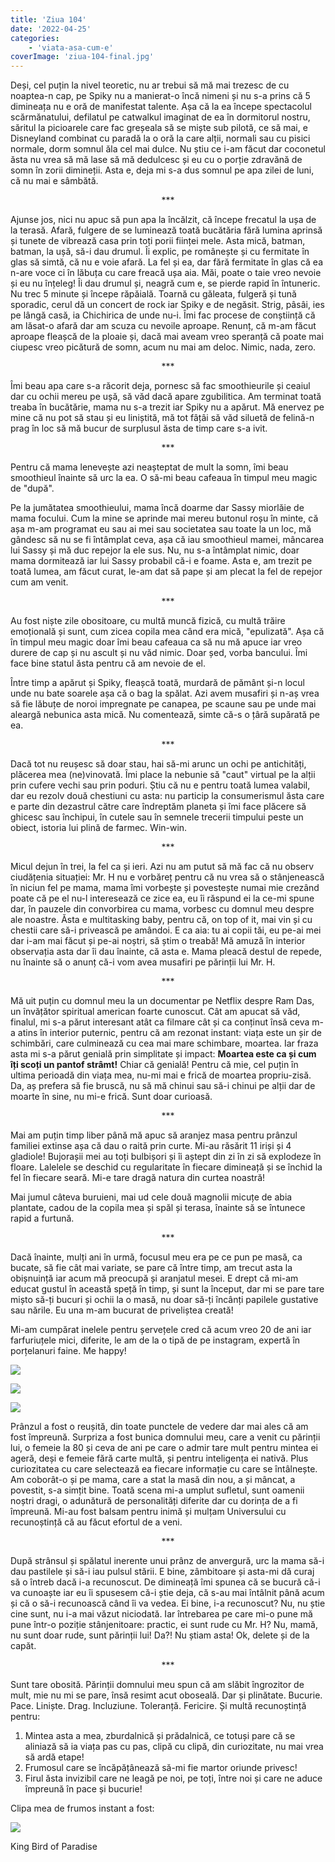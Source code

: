 ```yaml
---
title: 'Ziua 104'
date: '2022-04-25'
categories:
    - 'viata-asa-cum-e'
coverImage: 'ziua-104-final.jpg'
---
```


Deși, cel puțin la nivel teoretic, nu ar trebui să mă mai trezesc de cu noaptea-n cap, pe Spiky nu a manierat-o încă nimeni și nu s-a prins că 5 dimineața nu e oră de manifestat talente. Așa că la ea începe spectacolul scărmănatului, defilatul pe catwalkul imaginat de ea în dormitorul nostru, săritul la picioarele care fac greșeala să se miște sub pilotă, ce să mai, e Disneyland combinat cu paradă la o oră la care alții, normali sau cu pisici normale, dorm somnul ăla cel mai dulce. Nu știu ce i-am făcut dar coconetul ăsta nu vrea să mă lase să mă dedulcesc și eu cu o porție zdravănă de somn în zorii dimineții. Asta e, deja mi s-a dus somnul pe apa zilei de luni, că nu mai e sâmbătă.

<p style="text-align: center;">***</p>

Ajunse jos, nici nu apuc să pun apa la încălzit, că începe frecatul la ușa de la terasă. Afară, fulgere de se luminează toată bucătăria fără lumina aprinsă și tunete de vibrează casa prin toți porii ființei mele. Asta mică, batman, batman, la ușă, să-i dau drumul. Îi explic, pe românește și cu fermitate în glas să simtă, că nu e voie afară. La fel și ea, dar fără fermitate în glas că ea n-are voce ci în lăbuța cu care freacă ușa aia. Măi, poate o taie vreo nevoie și eu nu înțeleg! Îi dau drumul și, neagră cum e, se pierde rapid în întuneric. Nu trec 5 minute și începe răpăială. Toarnă cu găleata, fulgeră și tună sporadic, cerul dă un concert de rock iar Spiky e de negăsit. Strig, pâsâi, ies pe lângă casă, ia Chichirica de unde nu-i. Îmi fac procese de conștiință că am lăsat-o afară dar am scuza cu nevoile aproape. Renunț, că m-am făcut aproape fleașcă de la ploaie și, dacă mai aveam vreo speranță că poate mai ciupesc vreo picătură de somn, acum nu mai am deloc. Nimic, nada, zero.

<p style="text-align: center;">***</p>

Îmi beau apa care s-a răcorit deja, pornesc să fac smoothieurile și ceaiul dar cu ochii mereu pe ușă, să văd dacă apare zgubilitica. Am terminat toată treaba în bucătărie, mama nu s-a trezit iar Spiky nu a apărut. Mă enervez pe mine că nu pot să stau și eu liniștită, mă tot fâțâi să văd siluetă de felină-n prag în loc să mă bucur de surplusul ăsta de timp care s-a ivit.

<p style="text-align: center;">***</p>

Pentru că mama lenevește azi neașteptat de mult la somn, îmi beau smoothieul înainte să urc la ea. O să-mi beau cafeaua în timpul meu magic de "după".

Pe la jumătatea smoothieului, mama încă doarme dar Sassy miorlăie de mama focului. Cum la mine se aprinde mai mereu butonul roșu în minte, că așa m-am programat eu sau ai mei sau societatea sau toate la un loc, mă gândesc să nu se fi întâmplat ceva, așa că iau smoothieul mamei, mâncarea lui Sassy și mă duc repejor la ele sus. Nu, nu s-a întâmplat nimic, doar mama dormitează iar lui Sassy probabil că-i e foame. Asta e, am trezit pe toată lumea, am făcut curat, le-am dat să pape și am plecat la fel de repejor cum am venit.

<p style="text-align: center;">***</p>

Au fost niște zile obositoare, cu multă muncă fizică, cu multă trăire emoțională și sunt, cum zicea copila mea când era mică, "epulizată". Așa că în timpul meu magic doar îmi beau cafeaua ca să nu mă apuce iar vreo durere de cap și nu ascult și nu văd nimic. Doar șed, vorba bancului. Îmi face bine statul ăsta pentru că am nevoie de el.

Între timp a apărut și Spiky, fleașcă toată, murdară de pământ și-n locul unde nu bate soarele așa că o bag la spălat. Azi avem musafiri și n-aș vrea să fie lăbuțe de noroi impregnate pe canapea, pe scaune sau pe unde mai aleargă nebunica asta mică. Nu comentează, simte că-s o țâră supărată pe ea.

<p style="text-align: center;">***</p>

Dacă tot nu reușesc să doar stau, hai să-mi arunc un ochi pe antichități, plăcerea mea (ne)vinovată. Îmi place la nebunie să "caut" virtual pe la alții prin cufere vechi sau prin poduri. Știu că nu e pentru toată lumea valabil, dar eu rezolv două chestiuni cu asta: nu particip la consumerismul ăsta care e parte din dezastrul către care îndreptăm planeta și îmi face plăcere să ghicesc sau închipui, în cutele sau în semnele trecerii timpului peste un obiect, istoria lui plină de farmec. Win-win.

<p style="text-align: center;">***</p>

Micul dejun în trei, la fel ca și ieri. Azi nu am putut să mă fac că nu observ ciudățenia situației: Mr. H nu e vorbăreț pentru că nu vrea să o stânjenească în niciun fel pe mama, mama îmi vorbește și povestește numai mie crezând poate că pe el nu-l interesează ce zice ea, eu îi răspund ei la ce-mi spune dar, în pauzele din convorbirea cu mama, vorbesc cu domnul meu despre ale noastre. Ăsta e multitasking baby, pentru că, on top of it, mai vin și cu chestii care să-i privească pe amândoi. E ca aia: tu ai copii tăi, eu pe-ai mei dar i-am mai făcut și pe-ai noștri, să știm o treabă! Mă amuză în interior observația asta dar îi dau înainte, că asta e. Mama pleacă destul de repede, nu înainte să o anunț că-i vom avea musafiri pe părinții lui Mr. H.

<p style="text-align: center;">***</p>

Mă uit puțin cu domnul meu la un documentar pe Netflix despre Ram Das, un învățător spiritual american foarte cunoscut. Cât am apucat să văd, finalul, mi s-a părut interesant atât ca filmare cât și ca conținut însă ceva m-a atins în interior puternic, pentru că am rezonat instant: viața este un șir de schimbări, care culminează cu cea mai mare schimbare, moartea. Iar fraza asta mi s-a părut genială prin simplitate și impact: **Moartea este ca și cum îți scoți un pantof strâmt!** Chiar că genială! Pentru că mie, cel puțin în ultima perioadă din viața mea, nu-mi mai e frică de moartea propriu-zisă. Da, aș prefera să fie bruscă, nu să mă chinui sau să-i chinui pe alții dar de moarte în sine, nu mi-e frică. Sunt doar curioasă.

<p style="text-align: center;">***</p>

Mai am puțin timp liber până mă apuc să aranjez masa pentru prânzul familiei extinse așa că dau o raită prin curte. Mi-au răsărit 11 iriși și 4 gladiole! Bujorașii mei au toți bulbișori și îi aștept din zi în zi să explodeze în floare. Lalelele se deschid cu regularitate în fiecare dimineață și se închid la fel în fiecare seară. Mi-e tare dragă natura din curtea noastră!

Mai jumul câteva buruieni, mai ud cele două magnolii micuțe de abia plantate, cadou de la copila mea și spăl și terasa, înainte să se întunece rapid a furtună.

<p style="text-align: center;">***</p>

Dacă înainte, mulți ani în urmă, focusul meu era pe ce pun pe masă, ca bucate, să fie cât mai variate, se pare că între timp, am trecut asta la obișnuință iar acum mă preocupă și aranjatul mesei. E drept că mi-am educat gustul în această speță în timp, și sunt la început, dar mi se pare tare mișto să-ți bucuri și ochii la o masă, nu doar să-ți încânți papilele gustative sau nările. Eu una m-am bucurat de priveliștea creată!

Mi-am cumpărat inelele pentru șervețele cred că acum vreo 20 de ani iar farfuriuțele mici, diferite, le am de la o tipă de pe instagram, expertă în porțelanuri faine. Me happy!

![](images/104-1-576x1024.jpeg)

![](images/104-2-576x1024.jpeg)

![](images/104-4-576x1024.jpeg)

Prânzul a fost o reușită, din toate punctele de vedere dar mai ales că am fost împreună. Surpriza a fost bunica domnului meu, care a venit cu părinții lui, o femeie la 80 și ceva de ani pe care o admir tare mult pentru mintea ei ageră, deși e femeie fără carte multă, și pentru inteligența ei nativă. Plus curiozitatea cu care selectează ea fiecare informație cu care se întâlnește. Am coborât-o și pe mama, care a stat la masă din nou, a și mâncat, a povestit, s-a simțit bine. Toată scena mi-a umplut sufletul, sunt oamenii noștri dragi, o adunătură de personalități diferite dar cu dorința de a fi împreună. Mi-au fost balsam pentru inimă și mulțam Universului cu recunoștință că au făcut efortul de a veni.

<p style="text-align: center;">***</p>

După strânsul și spălatul inerente unui prânz de anvergură, urc la mama să-i dau pastilele și să-i iau pulsul stării. E bine, zâmbitoare și asta-mi dă curaj să o întreb dacă i-a recunoscut. De dimineață îmi spunea că se bucură că-i va cunoaște iar eu îi spusesem că-i știe deja, că s-au mai întâlnit până acum și că o să-i recunoască când îi va vedea. Ei bine, i-a recunoscut? Nu, nu știe cine sunt, nu i-a mai văzut niciodată. Iar întrebarea pe care mi-o pune mă pune într-o poziție stânjenitoare: practic, ei sunt rude cu Mr. H? Nu, mamă, nu sunt doar rude, sunt părinții lui! Da?! Nu știam asta! Ok, delete și de la capăt.

<p style="text-align: center;">***</p>

Sunt tare obosită. Părinții domnului meu spun că am slăbit îngrozitor de mult, mie nu mi se pare, însă resimt acut oboseală. Dar și plinătate. Bucurie. Pace. Liniște. Drag. Incluziune. Toleranță. Fericire. Și multă recunoștință pentru:

1. Mintea asta a mea, zburdalnică și prădalnică, ce totuși pare că se aliniază să ia viața pas cu pas, clipă cu clipă, din curiozitate, nu mai vrea să ardă etape!
2. Frumosul care se încăpățânează să-mi fie martor oriunde privesc!
3. Firul ăsta invizibil care ne leagă pe noi, pe toți, între noi și care ne aduce împreună în pace și bucurie!

Clipa mea de frumos instant a fost:

![](images/104.jpeg)

King Bird of Paradise
